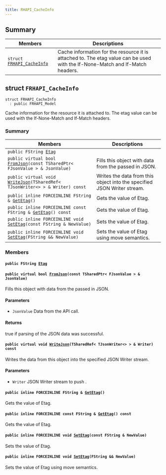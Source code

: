 ```yaml
---
title: RHAPI_CacheInfo
---
```


## Summary

 Members                        | Descriptions                                
--------------------------------|---------------------------------------------
`struct `[`FRHAPI_CacheInfo`](#structFRHAPI__CacheInfo) | Cache information for the resource it is attached to. The etag value can be used with the If-None-Match and If-Match headers.

## struct `FRHAPI_CacheInfo` <a id="structFRHAPI__CacheInfo"></a>

```
struct FRHAPI_CacheInfo
  : public FRHAPI_Model
```

Cache information for the resource it is attached to. The etag value can be used with the If-None-Match and If-Match headers.

### Summary

 Members                        | Descriptions                                
--------------------------------|---------------------------------------------
`public FString `[`Etag`](#structFRHAPI__CacheInfo_1a3865c393796a7c19f6d7a654189fabaf) | 
`public virtual bool `[`FromJson`](#structFRHAPI__CacheInfo_1a2071a5d33c2c1d33c972a45529de530a)`(const TSharedPtr< FJsonValue > & JsonValue)` | Fills this object with data from the passed in JSON.
`public virtual void `[`WriteJson`](#structFRHAPI__CacheInfo_1abada52c839a7586b78eb2635a539290d)`(TSharedRef< TJsonWriter<> > & Writer) const` | Writes the data from this object into the specified JSON Writer stream.
`public inline FORCEINLINE FString & `[`GetEtag`](#structFRHAPI__CacheInfo_1abc89282fc9acd0ac762f412208ecbf6d)`()` | Gets the value of Etag.
`public inline FORCEINLINE const FString & `[`GetEtag`](#structFRHAPI__CacheInfo_1ac5cf5ca277e8fd176f74c6e70cc69f20)`() const` | Gets the value of Etag.
`public inline FORCEINLINE void `[`SetEtag`](#structFRHAPI__CacheInfo_1a15ee8921826097720a05598d88497a0e)`(const FString & NewValue)` | Sets the value of Etag.
`public inline FORCEINLINE void `[`SetEtag`](#structFRHAPI__CacheInfo_1adef5f42e363e96408a89fbed04de56d2)`(FString && NewValue)` | Sets the value of Etag using move semantics.

### Members

#### `public FString `[`Etag`](#structFRHAPI__CacheInfo_1a3865c393796a7c19f6d7a654189fabaf) <a id="structFRHAPI__CacheInfo_1a3865c393796a7c19f6d7a654189fabaf"></a>

#### `public virtual bool `[`FromJson`](#structFRHAPI__CacheInfo_1a2071a5d33c2c1d33c972a45529de530a)`(const TSharedPtr< FJsonValue > & JsonValue)` <a id="structFRHAPI__CacheInfo_1a2071a5d33c2c1d33c972a45529de530a"></a>

Fills this object with data from the passed in JSON.

#### Parameters
* `JsonValue` Data from the API call.

#### Returns
true if parsing of the JSON data was successful.

#### `public virtual void `[`WriteJson`](#structFRHAPI__CacheInfo_1abada52c839a7586b78eb2635a539290d)`(TSharedRef< TJsonWriter<> > & Writer) const` <a id="structFRHAPI__CacheInfo_1abada52c839a7586b78eb2635a539290d"></a>

Writes the data from this object into the specified JSON Writer stream.

#### Parameters
* `Writer` JSON Writer stream to push .

#### `public inline FORCEINLINE FString & `[`GetEtag`](#structFRHAPI__CacheInfo_1abc89282fc9acd0ac762f412208ecbf6d)`()` <a id="structFRHAPI__CacheInfo_1abc89282fc9acd0ac762f412208ecbf6d"></a>

Gets the value of Etag.

#### `public inline FORCEINLINE const FString & `[`GetEtag`](#structFRHAPI__CacheInfo_1ac5cf5ca277e8fd176f74c6e70cc69f20)`() const` <a id="structFRHAPI__CacheInfo_1ac5cf5ca277e8fd176f74c6e70cc69f20"></a>

Gets the value of Etag.

#### `public inline FORCEINLINE void `[`SetEtag`](#structFRHAPI__CacheInfo_1a15ee8921826097720a05598d88497a0e)`(const FString & NewValue)` <a id="structFRHAPI__CacheInfo_1a15ee8921826097720a05598d88497a0e"></a>

Sets the value of Etag.

#### `public inline FORCEINLINE void `[`SetEtag`](#structFRHAPI__CacheInfo_1adef5f42e363e96408a89fbed04de56d2)`(FString && NewValue)` <a id="structFRHAPI__CacheInfo_1adef5f42e363e96408a89fbed04de56d2"></a>

Sets the value of Etag using move semantics.

